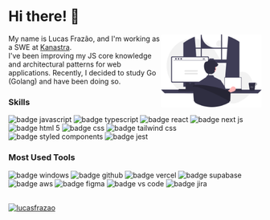 <h1>Hi there! 👋</h1>

<img src="computer.svg" min-width="200px" max-width="200px" width="200px" align="right" alt="a man using computer">

<div align="left" margin-bottom="200px">
 <span>
 My name is Lucas Frazão, and I'm working as a SWE at <a href="https://github.com/Kanastra-Tech">Kanastra</a>. 
 </br>
   I've been improving my JS core knowledge and architectural patterns for web applications. Recently, I decided to study Go (Golang) and have been doing so.
 </span>
</div>

<h3>Skills</h3>

<div>
 <img src="https://img.shields.io/badge/JavaScript-F7DF1E?style=for-the-badge&logo=javascript&logoColor=black" alt="badge javascript"/>
 <img src="https://img.shields.io/badge/TypeScript-007ACC?style=for-the-badge&logo=typescript&logoColor=white" alt="badge typescript"/>
 <img src="https://img.shields.io/badge/React-20232A?style=for-the-badge&logo=react&logoColor=61DAFB" alt="badge react"/>
 <img src="https://img.shields.io/badge/next%20js-000000?style=for-the-badge&logo=nextdotjs&logoColor=white" alt="badge next js"/>
 <img src="https://img.shields.io/badge/HTML5-E34F26?style=for-the-badge&logo=html5&logoColor=white" alt="badge html 5"/>
 <img src="https://img.shields.io/badge/CSS3-1572B6?style=for-the-badge&logo=css3&logoColor=white" alt="badge css"/>
 <img src="https://img.shields.io/badge/Tailwind_CSS-38B2AC?style=for-the-badge&logo=tailwind-css&logoColor=white" alt=" badge tailwind css"/>
 <img src="https://img.shields.io/badge/styled--components-DB7093?style=for-the-badge&logo=styled-components&logoColor=white" alt="badge styled components"/> 
 <img src="https://img.shields.io/badge/Jest-C21325?style=for-the-badge&logo=jest&logoColor=white" alt="badge jest"/>
</div>

<h3>Most Used Tools</h3>

<div>
  <img src="https://img.shields.io/badge/Windows-0078D6?style=for-the-badge&logo=windows&logoColor=white" alt="badge windows" />
  <img src="https://img.shields.io/badge/GitHub-100000?style=for-the-badge&logo=github&logoColor=white" alt="badge github"/>
  <img src="https://img.shields.io/badge/Vercel-000000?style=for-the-badge&logo=vercel&logoColor=white" alt="badge vercel"/>
  <img src="https://img.shields.io/badge/Supabase-181818?style=for-the-badge&logo=supabase&logoColor=white" alt="badge supabase" />
  <img src="https://img.shields.io/badge/Amazon_AWS-FF9900?style=for-the-badge&logo=amazonaws&logoColor=white" alt="badge aws"/>
  <img src="https://img.shields.io/badge/Figma-F24E1E?style=for-the-badge&logo=figma&logoColor=white" alt="badge figma"/>
  <img src="https://img.shields.io/badge/VSCode-0078D4?style=for-the-badge&logo=visual%20studio%20code&logoColor=white" alt="badge vs code"/>
  <img src="https://img.shields.io/badge/Jira-0052CC?style=for-the-badge&logo=Jira&logoColor=white" alt="badge jira"/>
</div>

<br>

[![lucasfrazao](https://github-readme-stats.vercel.app/api/top-langs/?username=lucasfrazao&hide=html&layout=compact&theme=default)](https://github.com/anuraghazra/github-readme-stats)
